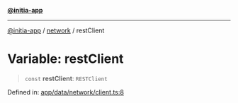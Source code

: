 [**@initia-app**](../../data.md)

***

[@initia-app](../../data.md) / [network](../data.md) / restClient

# Variable: restClient

> `const` **restClient**: `RESTClient`

Defined in: [app/data/network/client.ts:8](https://github.com/hanwong/app-v2/blob/087f9ea496ced31d9a3b187baa11cd5456705527/app/data/network/client.ts#L8)
